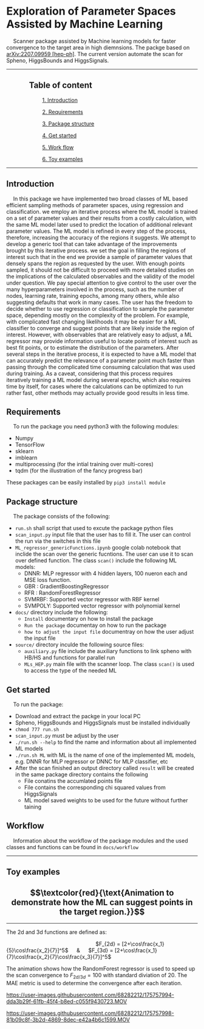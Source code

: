 # Exploration of Parameter Spaces Assisted by Machine Learning

 &emsp; Scanner package assisted by  Machine learning models for faster convergence to the target area in high diemnsions. The packge based on [arXiv:2207.09959 [hep-ph]](https://arxiv.org/abs/2207.09959). The current version automate the scan for Spheno, HiggsBounds and HiggsSignals.
 __________
 ## $~~~~~~~~~~~$  Table of content

$~~~~~~~~~~~$ $~~~~~~~~~~~$ [1. Introduction ](#Introduction)

$~~~~~~~~~~~$ $~~~~~~~~~~~$  [2. Requirements ](#Requirements)

$~~~~~~~~~~~$ $~~~~~~~~~~~$  [3. Package structure ](#structure)

$~~~~~~~~~~~$ $~~~~~~~~~~~$  [4. Get started ](#start)

$~~~~~~~~~~~$ $~~~~~~~~~~~$ [5. Work flow](#flow)

$~~~~~~~~~~~$ $~~~~~~~~~~~$  [6. Toy examples](#toy)
________________

 <a name="Introduction"></a>
## Introduction
&emsp;  In this package we have implemented two broad classes of ML based efficient sampling methods of parameter spaces, using regression and classification. we employ an iterative process where the ML model is trained on a set of parameter values and their results from a costly calculation, with the same ML model later used to predict the location of additional relevant parameter values. The ML model is refined in every step of the process, therefore, increasing the accuracy of the regions it suggests. We attempt to develop a generic tool that can take advantage of the improvements brought by this iterative process. we set the goal in filling the regions of interest such that in the end we provide a sample of parameter values that densely spans the region as requested by the user. With enough points sampled, it should not be difficult to proceed with more detailed studies on the
implications of the calculated observables and the validity of the model under question. We pay special attention to give control to the user over the many hyperparameters involved in the process, such as the number of nodes, learning rate, training epochs, among many others, while also suggesting defaults that work in many cases. The user has the freedom to decide whether to use regression or classification to sample the parameter space, depending mostly on the complexity of the problem. For example, with complicated fast changing likelihoods it may be easier for a ML classifier to converge and suggest points that are likely inside the region of interest. However, with observables that are relatively easy to adjust, a ML regressor may provide information useful
to locate points of interest such as best fit points, or to estimate the distribution of the parameters. After several steps in the iterative process, it is expected to have a ML model that can accurately predict the relevance of a parameter point much faster than passing through the complicated time
consuming calculation that was used during training. As a caveat, considering that this process requires iteratively training a ML model during several epochs, which also requires time by itself, for cases where the calculations can be optimized to run rather fast, other methods may actually
provide good results in less time.

 <a name="Requirements"></a>
## Requirements
&emsp; To run the package you need python3 with the following modules:
* Numpy
* TensorFlow
* sklearn
* imblearn 
* multiprocessing (for the intial training over multi-cores)
* tqdm (for the illustration of the fancy progress bar)

These packages can be easily installed by `pip3 install module`

<a name="structure"></a>
## Package structure
&emsp; The package consists of the following:
* `run.sh` shall script that used to excute the package python files 
* `scan_input.py` input file that the user has to fill it. The user can control the run via the switches in this file
* `ML_regressor_genericFunctions.ipynb` google colab notebook that inclide the scan over the generic fucntions. The user can use it to scan over defined function. The class `scan()` include the following ML models:
  * DNNR: MLP regressor with 4 hidden layers, 100 nueron each and MSE loss function.
  * GBR : GradientBoostingRegressor
  * RFR : RandomForestRegressor
  * SVMRBF: Supported vector regressor with RBF kernel
  * SVMPOLY: Supported vector regressor with polynomial kernel
* `docs/` directory include the following:
  * `Install` documentary on how to install the package
  * `Run the package` documentay on how to run the package
  * `how to adjust the input file` documentray on how the user adjust the input file
* `source/` directory inculde the following source files:
  * `auxiliary.py` file include the auxiliary functions to link spheno with HB/HS and functions for parallel run
  * `MLs_HEP.py`   main file with the scanner loop. The class `scan()` is used to access the type of the needed ML 

<a name="start"></a>
## Get started
&emsp; To run the package:
* Download and extract the packge in your local PC
* Spheno, HiggsBounds and HiggsSignals must be installed individually
* `chmod 777 run.sh`
* `scan_input.py` must be adjust by the user
* `./run.sh --help` to find the name and information about all implemented ML models
* `./run.sh ML` with ML is the name of one of the implemented ML models, e.g. DNNR for MLP regressor or DNNC for MLP classifier, etc
* After the scan finished an output directory called `result` will be created in the same package directory contains the following 
  * File conatins the accumlated points file 
  * File contains the corresponding chi squared values from HiggsSignals
  * ML model saved weights to be used for the future without further taining

<a name="flow"></a>
## Workflow
&emsp; Information about the workflow of the package modules and the used classes and functions can be found in `docs/workflow`
____
 <a name="toy"></a>
## Toy examples
## $$\textcolor{red}{\text{Animation to demonstrate how the ML can suggest points in the target region.}}$$ 
_____
The 2d and 3d functions are defined as: 

$~~~~~~~~~~~$ $~~~~~~~~~~~$ $~~~~~~~~~~~$ $~~~~~~~~~~~$ &emsp;&emsp;&emsp; $F_{2d} = [2+\cos\frac{x_1}{5}\cos\frac{x_2}{7}]^5$ &emsp; & &emsp; $F_{3d} = [2+\cos\frac{x_1}{7}\cos\frac{x_2}{7}\cos\frac{x_3}{7}]^5$
 
The animation shows how the RandomForest regressor  is used to speed up the scan convergence to $F_{2d/3d}= 100$ with standard diviation of 20. The MAE metric is used to determine the convergence after each iteration.

https://user-images.githubusercontent.com/68282212/175757994-dda3b29f-61fb-45f4-b8ed-c055f9430723.MOV

https://user-images.githubusercontent.com/68282212/175757998-81b09c8f-3b2d-4869-8dec-e42a4b6c1599.MOV



